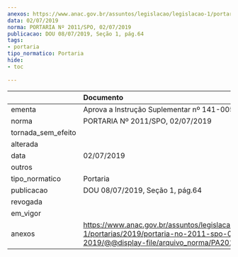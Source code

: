 ```yaml
---
anexos: https://www.anac.gov.br/assuntos/legislacao/legislacao-1/portarias/2019/portaria-no-2011-spo-02-07-2019/@@display-file/arquivo_norma/PA2019-2011.pdf
data: 02/07/2019
norma: PORTARIA Nº 2011/SPO, 02/07/2019
publicacao: DOU 08/07/2019, Seção 1, pág.64
tags:
- portaria
tipo_normatico: Portaria
hide: 
- toc 
 
---
```


|                    | Documento                                                                                                                                            |
|:-------------------|:-----------------------------------------------------------------------------------------------------------------------------------------------------|
| ementa             | Aprova a Instrução Suplementar nº 141-005, Revisão A.                                                                                                |
| norma              | PORTARIA Nº 2011/SPO, 02/07/2019                                                                                                                     |
| tornada_sem_efeito |                                                                                                                                                      |
| alterada           |                                                                                                                                                      |
| data               | 02/07/2019                                                                                                                                           |
| outros             |                                                                                                                                                      |
| tipo_normatico     | Portaria                                                                                                                                             |
| publicacao         | DOU 08/07/2019, Seção 1, pág.64                                                                                                                      |
| revogada           |                                                                                                                                                      |
| em_vigor           |                                                                                                                                                      |
| anexos             | https://www.anac.gov.br/assuntos/legislacao/legislacao-1/portarias/2019/portaria-no-2011-spo-02-07-2019/@@display-file/arquivo_norma/PA2019-2011.pdf |